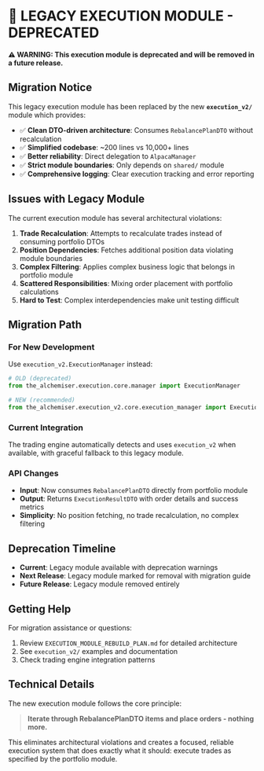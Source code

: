 # 🚨 LEGACY EXECUTION MODULE - DEPRECATED

**⚠️ WARNING: This execution module is deprecated and will be removed in a future release.**

## Migration Notice

This legacy execution module has been replaced by the new **`execution_v2/`** module which provides:

- ✅ **Clean DTO-driven architecture**: Consumes `RebalancePlanDTO` without recalculation
- ✅ **Simplified codebase**: ~200 lines vs 10,000+ lines  
- ✅ **Better reliability**: Direct delegation to `AlpacaManager`
- ✅ **Strict module boundaries**: Only depends on `shared/` module
- ✅ **Comprehensive logging**: Clear execution tracking and error reporting

## Issues with Legacy Module

The current execution module has several architectural violations:

1. **Trade Recalculation**: Attempts to recalculate trades instead of consuming portfolio DTOs
2. **Position Dependencies**: Fetches additional position data violating module boundaries  
3. **Complex Filtering**: Applies complex business logic that belongs in portfolio module
4. **Scattered Responsibilities**: Mixing order placement with portfolio calculations
5. **Hard to Test**: Complex interdependencies make unit testing difficult

## Migration Path

### For New Development
Use `execution_v2.ExecutionManager` instead:

```python
# OLD (deprecated)
from the_alchemiser.execution.core.manager import ExecutionManager

# NEW (recommended) 
from the_alchemiser.execution_v2.core.execution_manager import ExecutionManager
```

### Current Integration
The trading engine automatically detects and uses `execution_v2` when available, with graceful fallback to this legacy module.

### API Changes
- **Input**: Now consumes `RebalancePlanDTO` directly from portfolio module
- **Output**: Returns `ExecutionResultDTO` with order details and success metrics
- **Simplicity**: No position fetching, no trade recalculation, no complex filtering

## Deprecation Timeline

- **Current**: Legacy module available with deprecation warnings
- **Next Release**: Legacy module marked for removal with migration guide
- **Future Release**: Legacy module removed entirely

## Getting Help

For migration assistance or questions:
1. Review `EXECUTION_MODULE_REBUILD_PLAN.md` for detailed architecture
2. See `execution_v2/` examples and documentation
3. Check trading engine integration patterns

## Technical Details

The new execution module follows the core principle:
> **Iterate through RebalancePlanDTO items and place orders - nothing more.**

This eliminates architectural violations and creates a focused, reliable execution system that does exactly what it should: execute trades as specified by the portfolio module.